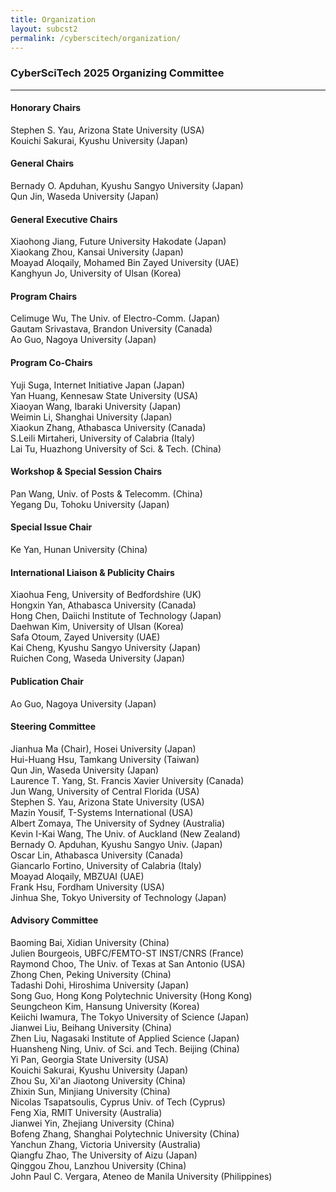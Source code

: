 ```yaml
---
title: Organization
layout: subcst2
permalink: /cyberscitech/organization/
---
```



<h3>CyberSciTech 2025 Organizing Committee</h3>
<hr/>

<h4> Honorary Chairs</h4>
Stephen S. Yau, Arizona State University (USA)<br>
Kouichi Sakurai, Kyushu University (Japan)

<h4>General Chairs</h4>
Bernady O. Apduhan, Kyushu Sangyo University (Japan)<br>
Qun Jin, Waseda University (Japan)

<h4>General Executive Chairs</h4>
Xiaohong Jiang, Future University Hakodate (Japan)<br>
Xiaokang Zhou, Kansai University (Japan)<br>
Moayad Aloqaily, Mohamed Bin Zayed University (UAE)<br>
Kanghyun Jo, University of Ulsan (Korea)

<h4>Program Chairs</h4>
Celimuge Wu, The Univ. of Electro-Comm. (Japan)<br>
Gautam Srivastava, Brandon University (Canada) <br>
Ao Guo, Nagoya University (Japan)

<h4>Program Co-Chairs</h4>
Yuji Suga, Internet Initiative Japan (Japan)<br>
Yan Huang, Kennesaw State University (USA)<br>
Xiaoyan Wang, Ibaraki University (Japan)<br>
Weimin Li, Shanghai University (Japan)<br>
Xiaokun Zhang, Athabasca University (Canada)<br>
S.Leili Mirtaheri, University of Calabria (Italy)<br>
Lai Tu, Huazhong University of Sci. & Tech. (China)

<h4>Workshop & Special Session Chairs</h4>
Pan Wang, Univ. of Posts & Telecomm. (China)<br>
Yegang Du, Tohoku University (Japan)

<h4>Special Issue Chair</h4>
Ke Yan, Hunan University (China)

<h4>International Liaison & Publicity Chairs</h4>
Xiaohua Feng, University of Bedfordshire (UK)<br>
Hongxin Yan, Athabasca University (Canada)<br>
Hong Chen, Daiichi Institute of Technology (Japan)<br>
Daehwan Kim, University of Ulsan (Korea)<br>
Safa Otoum, Zayed University (UAE)<br>
Kai Cheng, Kyushu Sangyo University (Japan)<br>
Ruichen Cong, Waseda University (Japan)

<h4> Publication Chair </h4>
Ao Guo, Nagoya University (Japan)

<h4>Steering Committee</h4>
Jianhua Ma (Chair), Hosei University (Japan)<br>
Hui-Huang Hsu, Tamkang University (Taiwan)<br>
Qun Jin, Waseda University (Japan)<br>
Laurence T. Yang, St. Francis Xavier University (Canada)<br>
Jun Wang, University of Central Florida (USA)<br>
Stephen S. Yau, Arizona State University (USA)<br>
Mazin Yousif, T-Systems International (USA)<br>
Albert Zomaya, The University of Sydney (Australia)<br>
Kevin I-Kai Wang, The Univ. of Auckland (New Zealand)<br>
Bernady O. Apduhan, Kyushu Sangyo Univ. (Japan)<br>
Oscar Lin, Athabasca University (Canada)<br>
Giancarlo Fortino, University of Calabria (Italy)<br>
Moayad Aloqaily, MBZUAI (UAE)<br>
Frank Hsu, Fordham University (USA)<br>
Jinhua She, Tokyo University of Technology (Japan)

<h4> Advisory Committee </h4>
Baoming Bai, Xidian University (China)<br>
Julien Bourgeois, UBFC/FEMTO-ST INST/CNRS (France)<br>
Raymond Choo, The Univ. of Texas at San Antonio (USA)<br>
Zhong Chen, Peking University (China)<br>
Tadashi Dohi, Hiroshima University (Japan)<br>
Song Guo, Hong Kong Polytechnic University (Hong Kong)<br>
Seungcheon Kim, Hansung University (Korea)<br>
Keiichi Iwamura, The Tokyo University of Science (Japan)<br>
Jianwei Liu, Beihang University (China)<br>
Zhen Liu, Nagasaki Institute of Applied Science (Japan)<br>
Huansheng Ning, Univ. of Sci. and Tech. Beijing (China)<br>
Yi Pan, Georgia State University (USA)<br>
Kouichi Sakurai, Kyushu University (Japan)<br>
Zhou Su, Xi'an Jiaotong University (China)<br>
Zhixin Sun, Minjiang University (China)<br>
Nicolas Tsapatsoulis, Cyprus Univ. of Tech (Cyprus)<br>
Feng Xia, RMIT University (Australia)<br>
Jianwei Yin, Zhejiang University (China)<br>
Bofeng Zhang, Shanghai Polytechnic University (China)<br>
Yanchun Zhang, Victoria University (Australia)<br>
Qiangfu Zhao, The University of Aizu (Japan)<br>
Qinggou Zhou, Lanzhou University (China)<br>
John Paul C. Vergara, Ateneo de Manila University (Philippines)